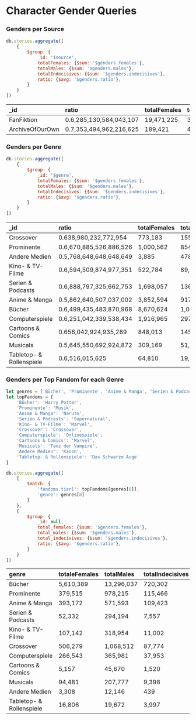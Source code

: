 # Character Gender Queries

### Genders per Source

```javascript
db.stories.aggregate([
	{
		$group: {
			_id: '$source',
			totalFemales: {$sum: '$genders.females'},
			totalMales: {$sum: '$genders.males'},
			totalIndecisives: {$sum: '$genders.indecisives'},
			ratio: {$avg: '$genders.ratio'},
		}
	}
])
```

| \_id | ratio | totalFemales | totalIndecisives | totalMales |
| :--- | :--- | :--- | :--- | :--- |
| FanFiktion | 0.6,285,130,584,043,107 | 19,471,225 | 3,695,846 | 36,000,856 |
| ArchiveOfOurOwn | 0.7,353,494,962,216,625 | 189,421 | 40,212 | 579,925 |

### Genders per Genre

```javascript
db.stories.aggregate([
	{
		$group: {
			_id: '$genre',
			totalFemales: {$sum: '$genders.females'},
			totalMales: {$sum: '$genders.males'},
			totalIndecisives: {$sum: '$genders.indecisives'},
			ratio: {$avg: '$genders.ratio'},
		}
	}
])
```

| \_id | ratio | totalFemales | totalIndecisives | totalMales |
| :--- | :--- | :--- | :--- | :--- |
| Crossover | 0.638,980,232,772,954 | 773,183 | 155,201 | 1,527,588 |
| Prominente | 0.6,670,885,526,886,526 | 1,000,562 | 854,395 | 2,243,567 |
| Andere Medien | 0.5,768,648,648,648,649 | 3,885 | 478 | 13,609 |
| Kino- & TV-Filme | 0.6,594,509,874,977,351 | 522,784 | 89,729 | 977,424 |
| Serien & Podcasts | 0.6,888,797,325,662,753 | 1,698,057 | 136,927 | 3,299,728 |
| Anime & Manga | 0.5,862,640,507,037,002 | 3,852,594 | 917,125 | 5,561,304 |
| Bücher | 0.6,499,435,483,870,968 | 8,670,624 | 1,067,891 | 17,791,416 |
| Computerspiele | 0.6,251,042,339,538,434 | 1,916,965 | 297,749 | 3,124,967 |
| Cartoons & Comics | 0.656,042,924,935,289 | 848,013 | 145,802 | 1,473,783 |
| Musicals | 0.5,645,550,692,924,872 | 309,169 | 51,516 | 464,281 |
| Tabletop- & Rollenspiele | 0.6,516,015,625 | 64,810 | 19,245 | 103,114 |

### Genders per Top Fandom for each Genre

```javascript
let genres = ['Bücher', 'Prominente', 'Anime & Manga', 'Serien & Podcasts', 'Kino- & TV-Filme', 'Crossover', 'Computerspiele', 'Cartoons & Comics', 'Musicals', 'Andere Medien', 'Tabletop- & Rollenspiele']
let topFandoms = {
	'Bücher': 'Harry Potter',
	'Prominente': 'Musik',
	'Anime & Manga': 'Naruto',
	'Serien & Podcasts': 'Supernatural',
	'Kino- & TV-Filme': 'Marvel',
	'Crossover': 'Crossover',
	'Computerspiele': 'Onlinespiele',
	'Cartoons & Comics': 'Marvel',
	'Musicals': 'Tanz der Vampire',
	'Andere Medien': 'Kanon',
	'Tabletop- & Rollenspiele': 'Das Schwarze Auge'
}

db.stories.aggregate([
	{
		$match: {
			'fandoms.tier1': topFandoms[genres[0]],
			'genre': genres[0]
		}
	},
	{
		$group: {
			_id: null,
			total_females: {$sum: '$genders.females'},
			total_males: {$sum: '$genders.males'},
			total_indecisives: {$sum: '$genders.indecisives'},
			ratio: {$avg: '$genders.ratio'},
		}
	}
])
```

| genre                    | totaleFemales | totalMales | totalIndecisives | ratio |
|:-------------------------| :--- | :--- | :--- | :--- |
| Bücher                   | 5,610,389 | 13,296,037 | 720,302 | 0.6,858,851,215,499,908 |
| Prominente               | 379,515 | 978,215 | 115,466 | 0.6,640,794,681,428,978 |
| Anime & Manga            | 393,172 | 571,593 | 109,423 | 0.5,739,952,494,061,757 |
| Serien & Podcasts        | 52,332 | 294,194 | 7,557 | 0.8,967,435,359,888,191 |
| Kino- & TV-Filme         | 107,142 | 318,954 | 11,002 | 0.7,740,978,348,035,285 |
| Crossover                | 506,279 | 1,068,512 | 87,774 | 0.6,424,127,230,411,172 |
| Computerspiele           | 266,543 | 365,981 | 37,953 | 0.58,272,565,742,715 |
| Cartoons & Comics        | 5,157 | 45,670 | 1,520 | 0.8,648,461,538,461,538 |
| Musicals                 | 94,481 | 207,777 | 9,398 | 0.6,479,150,579,150,579 |
| Andere Medien            | 3,308 | 12,146 | 439 | 0.5,768,493,150,684,931 |
| Tabletop- & Rollenspiele | 16,806 | 19,672 | 3,997 | 0.6,261,621,621,621,621 |